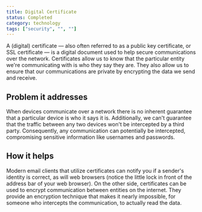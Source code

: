 ```yaml
---
title: Digital Certificate
status: Completed
category: technology
tags: ["security", "", ""]
---
```


A (digital) certificate — also often referred to as a public key certificate, or SSL certificate — is a digital document used to help secure communications over the network. 
Certificates allow us to know that the particular entity we're communicating with is who they say they are.
They also allow us to ensure that our communications are private by encrypting the data we send and receive.

## Problem it addresses

When devices communicate over a network there is no inherent guarantee that a particular device is who it says it is.
Additionally, we can't guarantee that the traffic between any two devices won't be intercepted by a third party.
Consequently, any communication can potentially be intercepted, compromising sensitive information like usernames and passwords. 

## How it helps

Modern email clients that utilize certificates can notify you if a sender's identity is correct, as will web browsers (notice the little lock in front of the address bar of your web browser).
On the other side, certificates can be used to encrypt communication between entities on the internet.
They provide an encryption technique that makes it nearly impossible, for someone who intercepts the communication, to actually read the data.
